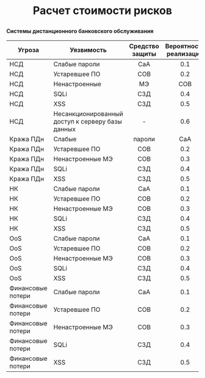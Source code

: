 # <p align = "center">Расчет стоимости рисков</p>


**Системы дистанционного банковского обслуживания**


Угроза	|Уязвимость|	Средство защиты|	Вероятность реализации
---|---|:---:|:---:
НСД	|Слабые пароли|	СaA|	0.1
НСД|	Устаревшее ПО	|СОВ|	0.2
НСД|	Ненастроенные| МЭ|	СОВ|	0.3
НСД|	SQLi	|СЗД	|0.4
НСД	|XSS|	СЗД|	0.5
НСД	|Несанкционированный доступ к серверу базы данных|	-|	0.6
Кража ПДн	|Слабые |пароли	|СaA	|0.1
Кража ПДн|	Устаревшее ПО|	СОВ|	0.2
Кража ПДн|	Ненастроенные МЭ	|СОВ|	0.3
Кража ПДн|	SQLi|	СЗД|	0.4
Кража ПДн	|XSS	|СЗД	|0.5
НК	|Слабые пароли|	СaA|	0.1
НК	|Устаревшее ПО	|СОВ	|0.2
НК	|Ненастроенные МЭ|	СОВ|	0.3
НК|	SQLi	|СЗД	|0.4
НК |XSS|	СЗД|	0.5
OoS|	Слабые пароли	|СaA|	0.1
OoS	|Устаревшее ПО|	СОВ	|0.2
OoS	|Ненастроенные МЭ	|СОВ|	0.3
OoS	|SQLi|	СЗД|	0.4
OoS	|XSS	|СЗД	|0.5
Финансовые потери|	Слабые пароли|	СaA|	0.1
Финансовые потери|	Устаревшее ПО	|СОВ	|0.2
Финансовые потери	|Ненастроенные МЭ|	СОВ|	0.3
Финансовые потери|	SQLi	|СЗД	|0.4
Финансовые потери	| XSS|	СЗД|	0.5
















